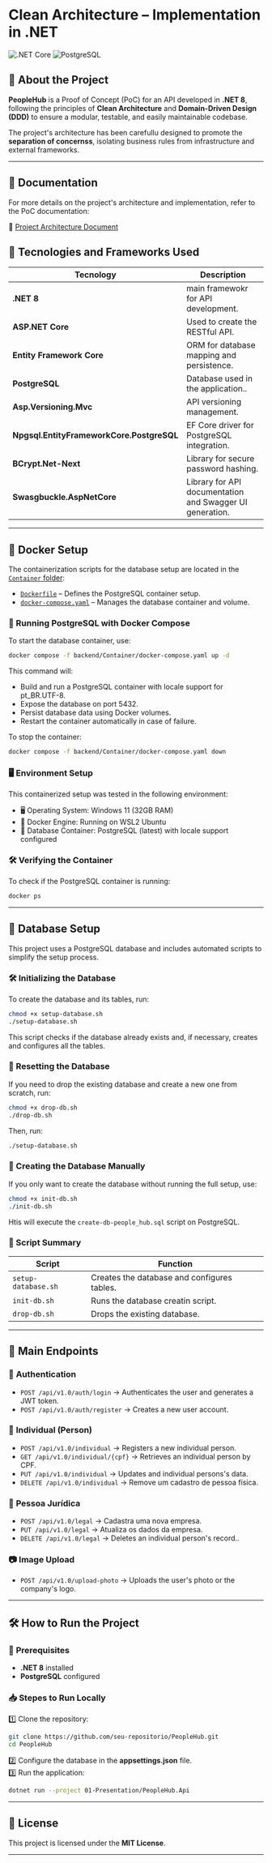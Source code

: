 # Clean Architecture – Implementation in .NET

![.NET Core](https://img.shields.io/badge/.NET%20Core-8.0-blueviolet?style=flat&logo=dotnet) 
![PostgreSQL](https://img.shields.io/badge/PostgreSQL-17-blue?logo=postgresql)

## 📌 About the Project
**PeopleHub** is a Proof of Concept (PoC) for an API developed in **.NET 8**, following the principles of **Clean Architecture** and **Domain-Driven Design (DDD)** to ensure a modular, testable, and easily maintainable codebase. 

The project's architecture has been carefullu designed to promote the **separation of concernss**, isolating business rules from infrastructure and external frameworks.

---

## 📄 Documentation

For more details on the project's architecture and implementation, refer to the PoC documentation:

📄 [Project Architecture Document](backend/docs/PoC-PeopleHub-v0.pdf)


## 🚀 Tecnologies and Frameworks Used
| Tecnology | Description |
|------------|-----------|
| **.NET 8** | main framewokr for API development. |
| **ASP.NET Core** | Used to create the RESTful API. |
| **Entity Framework Core** | ORM for database mapping and persistence. |
| **PostgreSQL** | Database used in the application.. |
| **Asp.Versioning.Mvc** |API versioning management. |
| **Npgsql.EntityFrameworkCore.PostgreSQL** | EF Core driver for PostgreSQL integration. |
| **BCrypt.Net-Next** | Library for secure password hashing. |
| **Swasgbuckle.AspNetCore** | Library for API documentation and Swagger UI generation. |

---

## 🐳 Docker Setup

The containerization scripts for the database setup are located in the [`Container` folder](backend/Container/):

- [`Dockerfile`](backend/Container/Dockerfile) – Defines the PostgreSQL container setup.
- [`docker-compose.yaml`](backend/Container/docker-compose.yaml) – Manages the database container and volume.

### 🚀 Running PostgreSQL with Docker Compose

To start the database container, use:

```bash
docker compose -f backend/Container/docker-compose.yaml up -d
```

This command will:

- Build and run a PostgreSQL container with locale support for pt_BR.UTF-8.
- Expose the database on port 5432.
- Persist database data using Docker volumes.
- Restart the container automatically in case of failure.

To stop the container:

```bash
docker compose -f backend/Container/docker-compose.yaml down
```

### 🖥️ Environment Setup

This containerized setup was tested in the following environment:

- 🖥️ Operating System: Windows 11 (32GB RAM)
- 🐧 Docker Engine: Running on WSL2 Ubuntu
- 🐘 Database Container: PostgreSQL (latest) with locale support configured

### 🛠️ Verifying the Container

To check if the PostgreSQL container is running:

```bash
docker ps
```
---
## 📌 Database Setup

This project uses a PostgreSQL database and includes automated scripts to simplify the setup process.

### 🛠️ Initializing the Database

To create the database and its tables, run:

```bash
chmod +x setup-database.sh
./setup-database.sh
```

This script checks if the database already exists and, if necessary, creates and configures all the tables.

### 🔄 Resetting the Database

If you need to drop the existing database and create a new one from scratch, run:

```bash
chmod +x drop-db.sh
./drop-db.sh
```

Then, run:

```bash
./setup-database.sh
```

### 🔹 Creating the Database Manually

If you only want to create the database without running the full setup, use:

```bash
chmod +x init-db.sh
./init-db.sh
```
Htis will execute the `create-db-people_hub.sql` script on PostgreSQL.

### 🚀 Script Summary

| Script              | Function                                      |
|---------------------|-----------------------------------------------|
| `setup-database.sh` | Creates the database and configures tables.   |
| `init-db.sh`        | Runs the database creatin script.             |
| `drop-db.sh`        | Drops the existing database.                  |

---
## 📡 Main Endpoints

### 🔑 **Authentication**
- `POST /api/v1.0/auth/login` → Authenticates the user and generates a JWT token.  
- `POST /api/v1.0/auth/register` → Creates a new user account.  

### 👤 **Individual (Person)**
- `POST /api/v1.0/individual` → Registers a new individual person.  
- `GET /api/v1.0/individual/{cpf}` → Retrieves an individual person by CPF.  
- `PUT /api/v1.0/individual` → Updates and individual persons's data.  
- `DELETE /api/v1.0/individual` → Remove um cadastro de pessoa física.  

### 🏢 **Pessoa Jurídica**
- `POST /api/v1.0/legal` → Cadastra uma nova empresa.  
- `PUT /api/v1.0/legal` → Atualiza os dados da empresa.  
- `DELETE /api/v1.0/legal` → Deletes an individual person's record..  

### 📷 **Image Upload**
- `POST /api/v1.0/upload-photo` → Uploads the user's photo or the company's logo.  

---

## 🛠️ How to Run the Project

### 📌 **Prerequisites**
- **.NET 8** installed  
- **PostgreSQL** configured  

### 📥 **Stepes to Run Locally**
1️⃣ Clone the repository:  
```bash
git clone https://github.com/seu-repositorio/PeopleHub.git
cd PeopleHub
```
2️⃣ Configure the database in the **appsettings.json** file.  
3️⃣ Run the application:  
```bash
dotnet run --project 01-Presentation/PeopleHub.Api
```

---

## 📜 License  
This project is licensed under the **MIT License**.  

---
